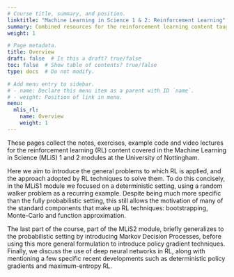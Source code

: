```yaml
---
# Course title, summary, and position.
linktitle: "Machine Learning in Science 1 & 2: Reinforcement Learning"
summary: Combined resources for the reinforcement learning content taught during the Machine Learning in Science 1 and 2 modules of the Machine Learning in Science masters.
weight: 1

# Page metadata.
title: Overview
draft: false  # Is this a draft? true/false
toc: false  # Show table of contents? true/false
type: docs  # Do not modify.

# Add menu entry to sidebar.
# - name: Declare this menu item as a parent with ID `name`.
# - weight: Position of link in menu.
menu:
  mlis_rl:
    name: Overview
    weight: 1
---
```


These pages collect the notes, exercises, example code and video lectures for the reinforcement learning (RL) content covered in the Machine Learning in Science (MLiS) 1 and 2 modules at the University of Nottingham.

Here we aim to introduce the general problems to which RL is applied, and the approach adopted by RL techniques to solve them. To do this concisely, in the MLiS1 module we focused on a deterministic setting, using a random walker problem as a recurring example. Despite being much more specific than the fully probabilistic setting, this still allows the motivation of many of the standard components that make up RL techniques: bootstrapping, Monte-Carlo and function approximation.

The last part of the course, part of the MLiS2 module, briefly generalizes to the probabilistic setting by introducing Markov Decision Processes, before using this more general formulation to introduce policy gradient techniques. Finally, we discuss the use of deep neural networks in RL, along with mentioning a few specific recent developments such as deterministic policy gradients and maximum-entropy RL.